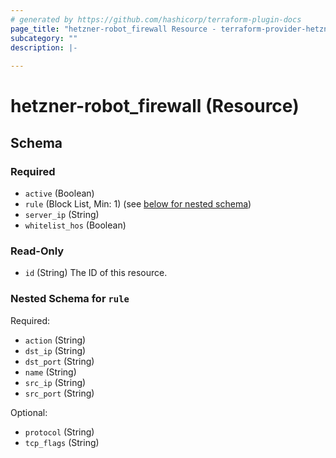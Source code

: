 ```yaml
---
# generated by https://github.com/hashicorp/terraform-plugin-docs
page_title: "hetzner-robot_firewall Resource - terraform-provider-hetzner-robot"
subcategory: ""
description: |-
  
---
```


# hetzner-robot_firewall (Resource)





<!-- schema generated by tfplugindocs -->
## Schema

### Required

- `active` (Boolean)
- `rule` (Block List, Min: 1) (see [below for nested schema](#nestedblock--rule))
- `server_ip` (String)
- `whitelist_hos` (Boolean)

### Read-Only

- `id` (String) The ID of this resource.

<a id="nestedblock--rule"></a>
### Nested Schema for `rule`

Required:

- `action` (String)
- `dst_ip` (String)
- `dst_port` (String)
- `name` (String)
- `src_ip` (String)
- `src_port` (String)

Optional:

- `protocol` (String)
- `tcp_flags` (String)
